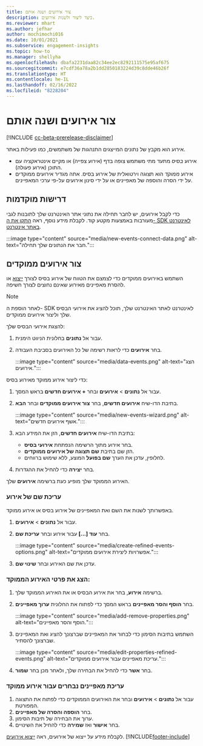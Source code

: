 ```yaml
---
title: צור אירועים ושנה אותם
description: כיצד ליצור ולשנות אירועים.
ms.reviewer: mhart
ms.author: jefhar
author: mochimochi016
ms.date: 10/01/2021
ms.subservice: engagement-insights
ms.topic: how-to
ms.manager: shellyha
ms.openlocfilehash: dbafa2231daa82c34ee2ec8292111575e95af675
ms.sourcegitcommit: e7cdf36a78a2b1dd2850183224d39c8dde46b26f
ms.translationtype: HT
ms.contentlocale: he-IL
ms.lasthandoff: 02/16/2022
ms.locfileid: "8228204"
---
```

# <a name="create-and-modify-events"></a>צור אירועים ושנה אותם

[!INCLUDE [cc-beta-prerelease-disclaimer](includes/cc-beta-prerelease-disclaimer.md)]

אירוע הוא מקבץ של נתונים המייצגים התנהגות של משתמשים, כמו פעילות באתר.

- אירוע *בסיס* מתעד מתי משתמש צופה בדף (אירוע צפייה) או מקיים אינטראקציה עם התוכן (אירוע פעולה).
- אירוע *ממוקד* הוא תצוגה וירטואלית של אירוע בסיס. אתה מגדיר אירועים ממוקדים על ידי הסרה והוספה של מאפיינים או על ידי סינון אירועים על-פי ערכי המאפיינים.

## <a name="prerequisites"></a>דרישות מוקדמות

כדי לקבל אירועים, יש לחבר תחילה את נתוני אתר האינטרנט שלך לתובנות לגבי מעורבות באמצעות מקטע קוד. לקבלת מידע נוסף, ראה [התקן את ה- SDK לאינטרנט באתר אינטרנט](instrument-website.md).

 :::image type="content" source="media/new-events-connect-data.png" alt-text="חבר את הנתונים שלך תחילה.":::

## <a name="create-refined-events"></a>צור אירועים ממוקדים

השתמש באירועים ממוקדים כדי לצמצם את הטווח של אירוע בסיס לצורך [ייצוא](export-events.md) או להסרת מאפיינים מאירוע שאינם נחוצים לצורך חשיפה.

> [!NOTE]
> לאחר הוספת ה- SDK לאינטרנט לאתר האינטרנט שלך, תוכל להציג את אירועי הבסיס שלך וליצור אירועים ממוקדים. 

להצגת אירועי הבסיס שלך:

1. עבור אל **נתונים** בחלונית הניווט הימנית.

1. בחר **אירועים** כדי לראות רשימה של כל האירועים בסביבת העבודה.

    :::image type="content" source="media/data-events.png" alt-text="הצג אירועים.":::

כדי ליצור אירוע ממוקד מאירוע בסיס: 

1. עבור אל **נתונים** > **אירועים** ובחר **+ אירועים חדשים** בראש המסך.

1. בתיבת הדו-שיח **אירועים חדשים**, בחר **צור אירועים ממוקדים** ובחר **הבא**.
   
     :::image type="content" source="media/new-events-wizard.png" alt-text="אשף אירועים חדשים.":::
     
1. בתיבת הדו-שיח **אירועים חדשים**, הזן את המידע הבא:

   - בחר אירוע מתוך הרשימה הנפתחת **אירועי בסיס**.
   - הזן שם בתיבת **שם תצוגה של אירועים ממוקדים**.
   - לחלופין, עדכן את הערך **שם בפועל** המוצע, ללא שימוש ברווחים.

1. בחר **יצירה** כדי להחיל את ההגדרות.

האירוע הממוקד שלך מופיע כעת ברשימה **אירועים** שלך.

### <a name="edit-event-name"></a>עריכת שם של אירוע

באפשרותך לשנות את השם ואת המאפיינים של אירוע בסיס או אירוע ממוקד.

1. עבור אל **נתונים** > **אירועים**. 

1. בחר **עוד [...]** עבור אירוע ובחר **עריכת שם**.
    
     :::image type="content" source="media/create-refined-events-options.png" alt-text="אפשרויות ליצירת אירועים ממוקדים.":::

3. עדכן את שם האירוע ובחר **שינוי שם**.

### <a name="view-the-details-of-a-refined-event"></a>הצג את פרטי האירוע הממוקד:

1. ברשימה **אירוע**, בחר את אירוע הבסיס או את האירוע הממוקד שלך. 

1. בחר **הוסף והסר מאפיינים** בראש המסך כדי לפתוח את החלונית **ערוך מאפיינים**. 

     :::image type="content" source="media/add-remove-properties.png" alt-text="הוסף והסר מאפיינים.":::

1. השתמש בתיבות הסימון כדי לבחור את המאפיינים שברצונך להציג ואת המאפיינים שברצונך להסתיר. 

   :::image type="content" source="media/edit-properties-refined-events.png" alt-text="עריכת מאפיינים עבור אירועים ממוקדים.":::

1. בחר **אשר** כדי להחיל את הבחירה שלך, ולאחר מכן בחר **שמור**.


### <a name="edit-selected-properties-for-a-refined-event"></a>עריכת מאפיינים נבחרים עבור אירוע ממוקד

1. עבור אל **נתונים** > **אירועים** ובחר את האירועים הממוקדים כדי לפתוח את התצוגה המפורטת.
1. בחר **הוספה והסרה של מאפיינים**. 
1. ערוך את הבחירה של תיבות הסימון.
1. בחר **אישור** ואז **שמירה** כדי להחיל את השינויים.

לקבלת מידע על ייצוא של אירועים, ראה [ייצוא אירועים](export-events.md).
[!INCLUDE[footer-include](../includes/footer-banner.md)]
